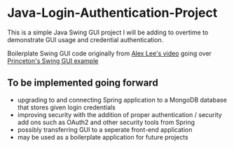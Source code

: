 # Java-Login-Authentication-Project

This is a simple Java Swing GUI project I will be adding to overtime to demonstrate GUI usage and credential authentication.

Boilerplate Swing GUI code originally from [Alex Lee's video](https://www.youtube.com/watch?v=iE8tZ0hn2Ws&t=85s&ab_channel=AlexLee) going over [Princeton's Swing GUI example](https://introcs.cs.princeton.edu/java/15inout/GUI.java.html)
 
## To be implemented going forward
- upgrading to and connecting Spring application to a MongoDB database that stores given login credentials
- improving security with the addition of proper authentication / security add ons such as OAuth2 and other security tools from Spring
- possibly transferring GUI to a seperate front-end application
- may be used as a boilerplate application for future projects
